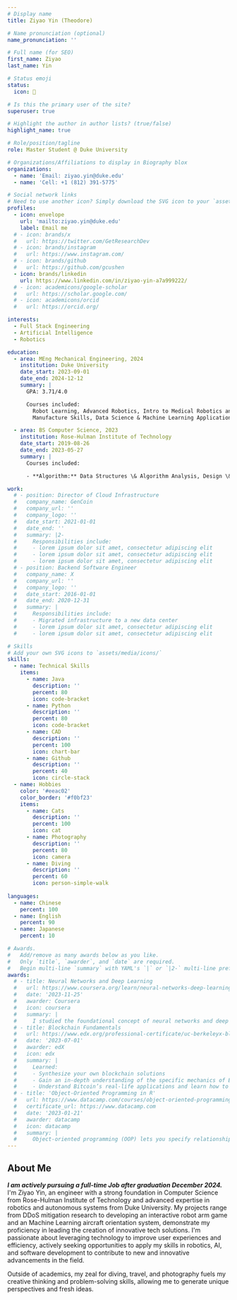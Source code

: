```yaml
---
# Display name
title: Ziyao Yin (Theodore)

# Name pronunciation (optional)
name_pronunciation: ''

# Full name (for SEO)
first_name: Ziyao
last_name: Yin

# Status emoji
status:
  icon: 🤿

# Is this the primary user of the site?
superuser: true

# Highlight the author in author lists? (true/false)
highlight_name: true

# Role/position/tagline
role: Master Student @ Duke University

# Organizations/Affiliations to display in Biography blox
organizations:
  - name: 'Email: ziyao.yin@duke.edu'
  - name: 'Cell: +1 (812) 391-5775'

# Social network links
# Need to use another icon? Simply download the SVG icon to your `assets/media/icons/` folder.
profiles:
  - icon: envelope
    url: 'mailto:ziyao.yin@duke.edu'
    label: Email me
  # - icon: brands/x
  #   url: https://twitter.com/GetResearchDev
  # - icon: brands/instagram
  #   url: https://www.instagram.com/
  # - icon: brands/github
  #   url: https://github.com/gcushen
  - icon: brands/linkedin
    url: https://www.linkedin.com/in/ziyao-yin-a7a999222/
  # - icon: academicons/google-scholar
  #   url: https://scholar.google.com/
  # - icon: academicons/orcid
  #   url: https://orcid.org/

interests:
  - Full Stack Engineering
  - Artificial Intelligence
  - Robotics

education:
  - area: MEng Mechanical Engineering, 2024
    institution: Duke University
    date_start: 2023-09-01
    date_end: 2024-12-12
    summary: |
      GPA: 3.71/4.0

      Courses included:
        Robot Learning, Advanced Robotics, Intro to Medical Robotics and Surgical Technologies, Modeld Predictive Control, Advanced Design and 
        Manufacture Skills, Data Science & Machine Learning Application in Science and Engineering

  - area: BS Computer Science, 2023
    institution: Rose-Hulman Institute of Technology
    date_start: 2019-08-26
    date_end: 2023-05-27
    summary: |
      Courses included:

      - **Algorithm:** Data Structures \& Algorithm Analysis, Design \& Analysis of Algorithms, Theory of Computation

work:
  # - position: Director of Cloud Infrastructure
  #   company_name: GenCoin
  #   company_url: ''
  #   company_logo: ''
  #   date_start: 2021-01-01
  #   date_end: ''
  #   summary: |2-
  #     Responsibilities include:
  #     - lorem ipsum dolor sit amet, consectetur adipiscing elit
  #     - lorem ipsum dolor sit amet, consectetur adipiscing elit
  #     - lorem ipsum dolor sit amet, consectetur adipiscing elit
  # - position: Backend Software Engineer
  #   company_name: X
  #   company_url: ''
  #   company_logo: ''
  #   date_start: 2016-01-01
  #   date_end: 2020-12-31
  #   summary: |
  #     Responsibilities include:
  #     - Migrated infrastructure to a new data center
  #     - lorem ipsum dolor sit amet, consectetur adipiscing elit
  #     - lorem ipsum dolor sit amet, consectetur adipiscing elit

# Skills
# Add your own SVG icons to `assets/media/icons/`
skills:
  - name: Technical Skills
    items:
      - name: Java 
        description: ''
        percent: 80
        icon: code-bracket
      - name: Python 
        description: ''
        percent: 80
        icon: code-bracket
      - name: CAD
        description: ''
        percent: 100
        icon: chart-bar
      - name: Github
        description: ''
        percent: 40
        icon: circle-stack
  - name: Hobbies
    color: '#eeac02'
    color_border: '#f0bf23'
    items:
      - name: Cats
        description: ''
        percent: 100
        icon: cat
      - name: Photography
        description: ''
        percent: 80
        icon: camera
      - name: Diving
        description: ''
        percent: 60
        icon: person-simple-walk
      
languages:
  - name: Chinese
    percent: 100
  - name: English
    percent: 90
  - name: Japanese
    percent: 10

# Awards.
#   Add/remove as many awards below as you like.
#   Only `title`, `awarder`, and `date` are required.
#   Begin multi-line `summary` with YAML's `|` or `|2-` multi-line prefix and indent 2 spaces below.
awards:
  # - title: Neural Networks and Deep Learning
  #   url: https://www.coursera.org/learn/neural-networks-deep-learning
  #   date: '2023-11-25'
  #   awarder: Coursera
  #   icon: coursera
  #   summary: |
  #     I studied the foundational concept of neural networks and deep learning. By the end, I was familiar with the significant technological trends driving the rise of deep learning; build, train, and apply fully connected deep neural networks; implement efficient (vectorized) neural networks; identify key parameters in a neural network’s architecture; and apply deep learning to your own applications.
  # - title: Blockchain Fundamentals
  #   url: https://www.edx.org/professional-certificate/uc-berkeleyx-blockchain-fundamentals
  #   date: '2023-07-01'
  #   awarder: edX
  #   icon: edx
  #   summary: |
  #     Learned:
  #     - Synthesize your own blockchain solutions
  #     - Gain an in-depth understanding of the specific mechanics of Bitcoin
  #     - Understand Bitcoin’s real-life applications and learn how to attack and destroy Bitcoin, Ethereum, smart contracts and Dapps, and alternatives to Bitcoin’s Proof-of-Work consensus algorithm
  # - title: 'Object-Oriented Programming in R'
  #   url: https://www.datacamp.com/courses/object-oriented-programming-with-s3-and-r6-in-r
  #   certificate_url: https://www.datacamp.com
  #   date: '2023-01-21'
  #   awarder: datacamp
  #   icon: datacamp
  #   summary: |
  #     Object-oriented programming (OOP) lets you specify relationships between functions and the objects that they can act on, helping you manage complexity in your code. This is an intermediate level course, providing an introduction to OOP, using the S3 and R6 systems. S3 is a great day-to-day R programming tool that simplifies some of the functions that you write. R6 is especially useful for industry-specific analyses, working with web APIs, and building GUIs.
---
```


## About Me
**<em>I am actively pursuing a full-time Job after graduation December 2024.</em>** <br>
I'm Ziyao Yin, an engineer with a strong foundation in Computer Science from Rose-Hulman Institute of Technology and advanced expertise in robotics and autonomous systems from Duke University. My projects range from DDoS mitigation research to developing an interactive robot arm game and an Machine Learning aircraft orientation system, demonstrate my proficiency in leading the creation of innovative tech solutions. I'm passionate about leveraging technology to improve user experiences and efficiency, actively seeking opportunities to apply my skills in robotics, AI, and software development to contribute to new and innovative advancements in the field.

Outside of academics, my zeal for diving, travel, and photography fuels my creative thinking and problem-solving skills, allowing me to generate unique perspectives and fresh ideas.


